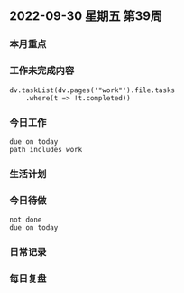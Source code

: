 
##  2022-09-30 星期五 第39周 

### 本月重点

### 工作未完成内容
```dataviewjs
dv.taskList(dv.pages('"work"').file.tasks
    .where(t => !t.completed))
```


### 今日工作
```tasks
due on today
path includes work
```



### 生活计划


### 今日待做
```tasks 
not done
due on today
```

### 日常记录




### 每日复盘





